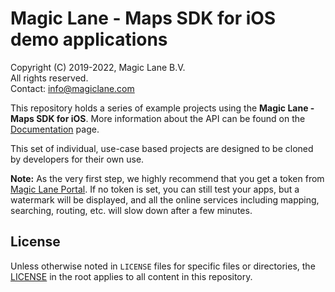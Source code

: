 # Magic Lane - Maps SDK for iOS demo applications

Copyright (C) 2019-2022, Magic Lane B.V.  
All rights reserved.  
Contact: info@magiclane.com

This repository holds a series of example projects using the **Magic Lane - Maps SDK for iOS**. More information about the API can be found on the [Documentation](https://developer.magiclane.com/documentation) page.

This set of individual, use-case based projects are designed to be cloned by developers for their own use.

**Note:** As the very first step, we highly recommend that you get a token from [Magic Lane Portal](https://developer.magiclane.com/api). If no token is set, you can still test your apps, but a watermark will be displayed, and all the online services including mapping, searching, routing, etc. will slow down after a few minutes.

## License

Unless otherwise noted in `LICENSE` files for specific files or directories, the [LICENSE](LICENSE) in the root applies to all content in this repository.
